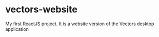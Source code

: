 # vectors-website
 My first ReactJS project. It is a website version of the Vectors desktop application
